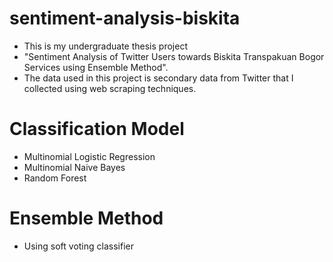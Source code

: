 # sentiment-analysis-biskita
- This is my undergraduate thesis project 
- "Sentiment Analysis of Twitter Users towards Biskita Transpakuan Bogor Services using Ensemble Method". 
- The data used in this project is secondary data from Twitter that I collected using web scraping techniques.


# Classification Model 
- Multinomial Logistic Regression
- Multinomial Naive Bayes
- Random Forest

# Ensemble Method
- Using soft voting classifier
